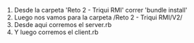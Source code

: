 1. Desde la carpeta 'Reto 2 - Triqui RMI' correr 'bundle install'
2. Luego nos vamos para la carpeta /Reto 2 - Triqui RMI/V2/
3. Desde aqui corremos el server.rb
4. Y luego corremos el client.rb